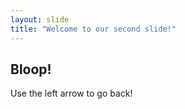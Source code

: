 ```yaml
---
layout: slide
title: "Welcome to our second slide!"
---
```

## Bloop!
Use the left arrow to go back!

